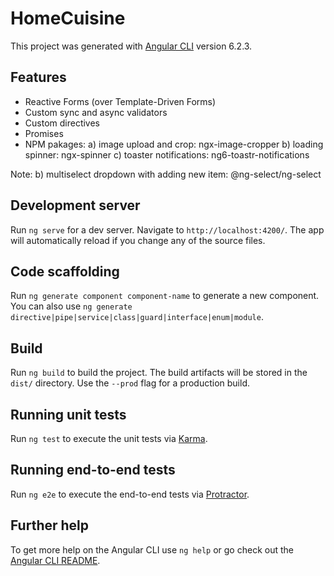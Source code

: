# HomeCuisine

This project was generated with [Angular CLI](https://github.com/angular/angular-cli) version 6.2.3.

## Features

- Reactive Forms (over Template-Driven Forms)
- Custom sync and async validators
- Custom directives
- Promises
- NPM pakages:
    a) image upload and crop: ngx-image-cropper
    b) loading spinner: ngx-spinner
    c) toaster notifications: ng6-toastr-notifications

Note: 
 b) multiselect dropdown with adding new item: @ng-select/ng-select

## Development server

Run `ng serve` for a dev server. Navigate to `http://localhost:4200/`. The app will automatically reload if you change any of the source files.

## Code scaffolding

Run `ng generate component component-name` to generate a new component. You can also use `ng generate directive|pipe|service|class|guard|interface|enum|module`.

## Build

Run `ng build` to build the project. The build artifacts will be stored in the `dist/` directory. Use the `--prod` flag for a production build.

## Running unit tests

Run `ng test` to execute the unit tests via [Karma](https://karma-runner.github.io).

## Running end-to-end tests

Run `ng e2e` to execute the end-to-end tests via [Protractor](http://www.protractortest.org/).

## Further help

To get more help on the Angular CLI use `ng help` or go check out the [Angular CLI README](https://github.com/angular/angular-cli/blob/master/README.md).
